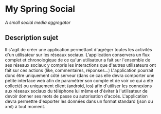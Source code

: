 # My Spring Social

*A small social media aggregator*

## Description sujet

Il s'agit de créer une application permettant d'agréger toutes les activités d'un utilisateur sur les réseaux sociaux.
L'application conservera un flux complet et chronologique de ce qu'un utilisateur a fait sur l'ensemble de ses réseaux sociaux y compris les interactions que d'autres utilisateurs ont fait sur ces actions (like, commentaires, réponses...)
L'application pourrait donc être uniquement côté serveur (dans ce cas elle devra comporter une petite interface web afin de paramétrer son compte et de voir ce qui a été collecté) ou uniquement client (android, ios) afin d'utiliser les connexions aux réseaux sociaux du téléphone lui même et d'éviter à l'utilisateur de devoir donner ses mots de passe ou autorisation d'accès.
L'application devra permettre d'exporter les données dans un format standard (json ou xml) à tout moment.
